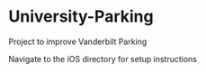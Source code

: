 # University-Parking
Project to improve Vanderbilt Parking

Navigate to the iOS directory for setup instructions
